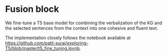 # Fusion block
We fine-tune a T5 base model for combining the verbalization of the KG and the selected sentences from the context into one cohesive and fluent text. 

The implementation closely follows the notebook available at https://github.com/patil-suraj/exploring-T5/blob/master/t5_fine_tuning.ipynb.
